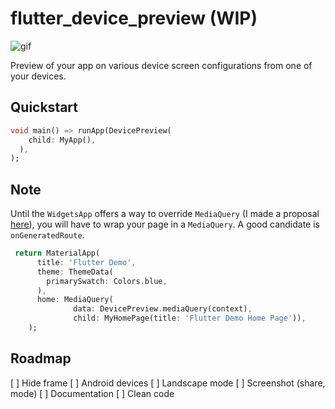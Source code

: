 # flutter_device_preview (WIP)

![gif](device_preview.gif)

Preview of your app on various device screen configurations from one of your devices.

## Quickstart

```dart
void main() => runApp(DevicePreview(
    child: MyApp(),
  ),
);
```

## Note

Until the `WidgetsApp` offers a way to override `MediaQuery` (I made a proposal [here](https://github.com/flutter/flutter/issues/33384)), you will have to wrap your page in a `MediaQuery`. A good candidate is `onGeneratedRoute`.

```dart
 return MaterialApp(
      title: 'Flutter Demo',
      theme: ThemeData(
        primarySwatch: Colors.blue,
      ),
      home: MediaQuery(
              data: DevicePreview.mediaQuery(context),
              child: MyHomePage(title: 'Flutter Demo Home Page')),
    );
```

## Roadmap

[ ] Hide frame
[ ] Android devices
[ ] Landscape mode
[ ] Screenshot (share, mode)
[ ] Documentation
[ ] Clean code